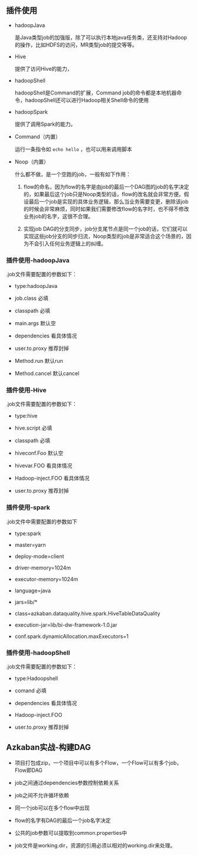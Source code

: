 ## 插件使用

- hadoopJava

    是Java类型job的加强版，除了可以执行本地java任务类，还支持对Hadoop的操作，比如HDFS的访问，MR类型job的提交等等。

- Hive

    提供了访问Hive的能力，

- hadoopShell

    hadoopShell是Command的扩展，Command job的命令都是本地机器命令，hadoopShell还可以进行Hadoop相关Shell命令的使用

- hadoopSpark

    提供了调用Spark的能力。

- Command（内置）

    运行一条指令如 `echo hello` ，也可以用来调用脚本

- Noop（内置）

    什么都不做，是一个空跑的job，一般有如下作用：

    1. flow的命名，因为flow的名字是由job的最后一个DAG图的job的名字决定的，如果最后这个job只是Noop类型的话，flow的改名就会非常方便。假设最后一个job是实现的具体业务逻辑，那么当业务需要变更，删除该job的时候会非常麻烦，同时如果我们需要修改flow的名字时，也不得不修改业务job的名字，这很不合理。

    2. 实现job DAG的分支同步，job分支尾节点是同一个job的话，它们就可以实现这些job分支的同步归流，Noop类型的job是非常适合这个场景的，因为不会引入任何业务逻辑上的纠缠。

### 插件使用-hadoopJava

.job文件需要配置的参数如下：

- type:hadoopJava

- job.class 必填

- classpath 必填

- main.args 默认空

- dependencies 看具体情况

- user.to.proxy 推荐封掉

- Method.run 默认run

- Method.cancel 默认cancel

### 插件使用-Hive

.job文件需要配置的参数如下：

- type:hive

- hive.script 必填

- classpath 必填

- hiveconf.Foo 默认空

- hivevar.FOO 看具体情况

- Hadoop-inject.FOO 看具体情况

- user.to.proxy 推荐封掉


### 插件使用-spark

.job文件中需要配置的参数如下

- type:spark

- master=yarn

- deploy-mode=client

- driver-memory=1024m

- executor-memory=1024m

- language=java

- jars=lib/*

- class=azkaban.dataquality.hive.spark.HiveTableDataQuality

- execution-jar=lib/bi-dw-framework-1.0.jar

- conf.spark.dynamicAllocation.maxExecutors=1

### 插件使用-hadoopShell

.job文件需要配置的参数如下：

- type:Hadoopshell

- comand 必填

- dependencies 看具体情况

- Hadoop-inject.FOO

- user.to.proxy 推荐封掉

## Azkaban实战-构建DAG

- 项目打包成zip，一个项目中可以有多个Flow，一个Flow可以有多个job，Flow即DAG

- job之间通过dependencies参数控制依赖关系

- job之间不允许循环依赖

- 同一个job可以在多个flow中出现

- flow的名字有DAG的最后一个job名字决定

- 公共的job参数可以提取到common.properties中

- job文件是working.dir，资源的引用必须以相对的working.dir来处理。